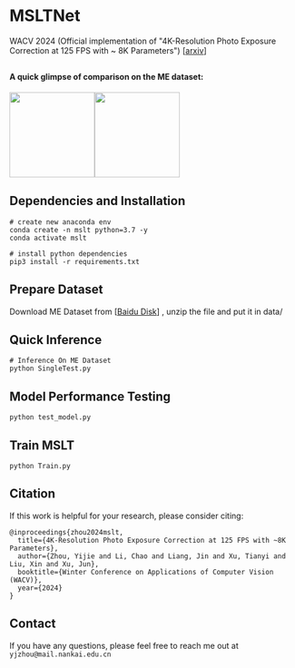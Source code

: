 # MSLTNet
WACV 2024 (Official implementation of "4K-Resolution Photo Exposure Correction at 125 FPS with ~ 8K Parameters") [[arxiv](https://arxiv.org/abs/2311.08759)]

## 
#### A quick glimpse of comparison on the ME dataset:
<div align="left">
<img src="https://github.com/Zhou-Yijie/MSLTNet/blob/main/fig1.jpg" height="150px" ><img src="https://github.com/Zhou-Yijie/MSLTNet/blob/main/fig2.jpg" height="150px" >
</div>


## Dependencies and Installation
```
# create new anaconda env
conda create -n mslt python=3.7 -y
conda activate mslt

# install python dependencies
pip3 install -r requirements.txt
```
## Prepare Dataset
Download ME Dataset from [[Baidu Disk](https://pan.baidu.com/s/1tgVVLpZnUsm1pgi8Df63EQ?pwd=m7ai)] , unzip the file and put it in data/ 
## Quick Inference
```
# Inference On ME Dataset
python SingleTest.py
```
## Model Performance Testing
```
python test_model.py
```
## Train MSLT
```
python Train.py
```
## Citation
If this work is helpful for your research, please consider citing:
```
@inproceedings{zhou2024mslt,
  title={4K-Resolution Photo Exposure Correction at 125 FPS with ~8K Parameters},
  author={Zhou, Yijie and Li, Chao and Liang, Jin and Xu, Tianyi and Liu, Xin and Xu, Jun},
  booktitle={Winter Conference on Applications of Computer Vision (WACV)},
  year={2024}
}
```
## Contact
If you have any questions, please feel free to reach me out at ```yjzhou@mail.nankai.edu.cn```
